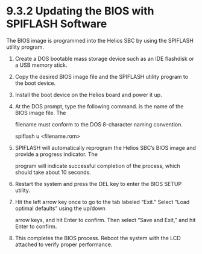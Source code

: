 # 9.3.2 Updating the BIOS with SPIFLASH Software

The BIOS image is programmed into the Helios SBC by using the SPIFLASH utility program.

1. Create a DOS bootable mass storage device such as an IDE flashdisk or a USB memory stick.
2. Copy the desired BIOS image file and the SPIFLASH utility program to the boot device.
3. Install the boot device on the Helios board and power it up.
4.  At the DOS prompt, type the following command.  is the name of the BIOS image file. The

    filename must conform to the DOS 8-character naming convention.

    spiflash u   \<filename.rom>&#x20;
5.  SPIFLASH will automatically reprogram the Helios SBC’s BIOS image and provide a progress indicator. The

    program will indicate successful completion of the process, which should take about 10 seconds.
6. Restart the system and press the DEL key to enter the BIOS SETUP utility.
7.  Hit the left arrow key once to go to the tab labeled “Exit.” Select “Load optimal defaults” using the up/down

    arrow keys, and hit Enter to confirm. Then select “Save and Exit,” and hit Enter to confirm.
8. This completes the BIOS process. Reboot the system with the LCD attached to verify proper performance.
